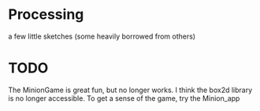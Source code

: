 # Processing
a few little sketches (some heavily borrowed from others)

# TODO

The MinionGame is great fun, but no longer works. I think the box2d library is no longer accessible.
To get a sense of the game, try the Minion_app
